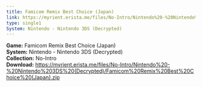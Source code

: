 ```yaml
---
title: Famicom Remix Best Choice (Japan)
link: https://myrient.erista.me/files/No-Intro/Nintendo%20-%20Nintendo%203DS%20(Decrypted)/Famicom%20Remix%20Best%20Choice%20(Japan).zip
type: single1
System: Nintendo - Nintendo 3DS (Decrypted)
---
```

<b>Game:</b> Famicom Remix Best Choice (Japan)<br>
<b>System:</b> Nintendo - Nintendo 3DS (Decrypted)<br>
<b>Collection:</b> No-Intro<br>
<b>Download:</b> https://myrient.erista.me/files/No-Intro/Nintendo%20-%20Nintendo%203DS%20(Decrypted)/Famicom%20Remix%20Best%20Choice%20(Japan).zip
